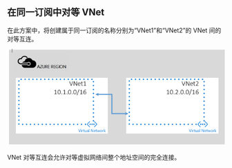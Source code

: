 <!-- not suitable for Mooncake -->

## <a name="peering-vnets-in-the-same-subscription"></a> 在同一订阅中对等 VNet

在此方案中，将创建属于同一订阅的名称分别为“VNet1”和“VNet2”的 VNet 间的对等互连。

![基本方案](./media/virtual-networks-create-vnetpeering-scenario-basic-include/figure01.PNG)

VNet 对等互连会允许对等虚拟网络间整个地址空间的完全连接。

<!---HONumber=Mooncake_0919_2016-->